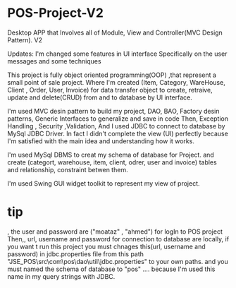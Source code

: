 # POS-Project-V2
Desktop APP that Involves all of Module, View and Controller(MVC Design Pattern). V2

Updates: I'm changed some features in UI interface Specifically on the user messages and some techniques

This project is fully object oriented programming(OOP) ,that represent a small point of sale project. 
Where I'm created (Item, Category, WareHouse, Client , Order, User, Invoice) for data transfer object to create, retraive, update and delete(CRUD) from and to database by UI interface.

I'm used MVC desin pattern to build my project, DAO, BAO, Factory desin patterns, Generic Interfaces to generalize and save in code Then, Exception Handling , Security ,Validation, 
And I used JDBC to connect to database by MySql JDBC Driver.
In fact I didn't complete the view (UI) perfectly because I'm satisfied with the main idea and understanding how it works. 

I'm used MySql DBMS to creat my schema of database for Project. and create (categort, warehouse, item, client, odrer, user and invoice) tables and relationship, constraint betwen them.

I'm used Swing GUI widget toolkit to represent my view of project.

<h1>tip</h1>, the user and password are ("moataz" , "ahmed") for logIn to POS project 
Then,, url, username and password for connection to database are locally, if you want t run this project you must chnages this(url, username and password) in jdbc.properties file from this path "JSE_POS\src\com\pos\dao\util\jdbc.properties" to your own paths.
and you must named the schema of database to "pos" .... because I'm used this name in my query strings with JDBC.
